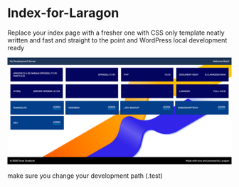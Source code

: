 # Index-for-Laragon
Replace your index page with a fresher one with CSS only template
neatly written and fast and straight to the point and WordPress local development ready


![](screenshot.png)

make sure you change your development path (.test)
